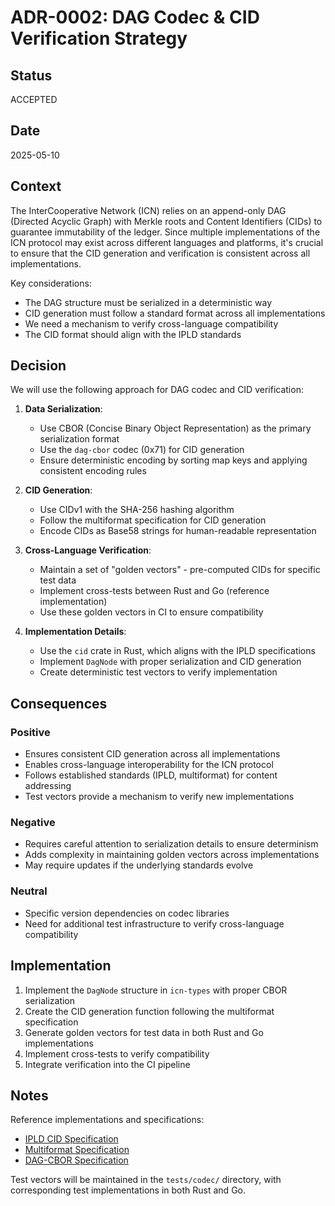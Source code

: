 # ADR-0002: DAG Codec & CID Verification Strategy

## Status

ACCEPTED

## Date

2025-05-10

## Context

The InterCooperative Network (ICN) relies on an append-only DAG (Directed Acyclic Graph) with Merkle roots and Content Identifiers (CIDs) to guarantee immutability of the ledger. Since multiple implementations of the ICN protocol may exist across different languages and platforms, it's crucial to ensure that the CID generation and verification is consistent across all implementations.

Key considerations:
- The DAG structure must be serialized in a deterministic way
- CID generation must follow a standard format across all implementations
- We need a mechanism to verify cross-language compatibility
- The CID format should align with the IPLD standards

## Decision

We will use the following approach for DAG codec and CID verification:

1. **Data Serialization**:
   - Use CBOR (Concise Binary Object Representation) as the primary serialization format
   - Use the `dag-cbor` codec (0x71) for CID generation
   - Ensure deterministic encoding by sorting map keys and applying consistent encoding rules

2. **CID Generation**:
   - Use CIDv1 with the SHA-256 hashing algorithm
   - Follow the multiformat specification for CID generation
   - Encode CIDs as Base58 strings for human-readable representation

3. **Cross-Language Verification**:
   - Maintain a set of "golden vectors" - pre-computed CIDs for specific test data
   - Implement cross-tests between Rust and Go (reference implementation)
   - Use these golden vectors in CI to ensure compatibility

4. **Implementation Details**:
   - Use the `cid` crate in Rust, which aligns with the IPLD specifications
   - Implement `DagNode` with proper serialization and CID generation
   - Create deterministic test vectors to verify implementation

## Consequences

### Positive

- Ensures consistent CID generation across all implementations
- Enables cross-language interoperability for the ICN protocol
- Follows established standards (IPLD, multiformat) for content addressing
- Test vectors provide a mechanism to verify new implementations

### Negative

- Requires careful attention to serialization details to ensure determinism
- Adds complexity in maintaining golden vectors across implementations
- May require updates if the underlying standards evolve

### Neutral

- Specific version dependencies on codec libraries
- Need for additional test infrastructure to verify cross-language compatibility

## Implementation

1. Implement the `DagNode` structure in `icn-types` with proper CBOR serialization
2. Create the CID generation function following the multiformat specification
3. Generate golden vectors for test data in both Rust and Go implementations
4. Implement cross-tests to verify compatibility
5. Integrate verification into the CI pipeline

## Notes

Reference implementations and specifications:
- [IPLD CID Specification](https://github.com/multiformats/cid)
- [Multiformat Specification](https://github.com/multiformats/multiformat)
- [DAG-CBOR Specification](https://github.com/ipld/specs/blob/master/block-layer/codecs/dag-cbor.md)

Test vectors will be maintained in the `tests/codec/` directory, with corresponding test implementations in both Rust and Go. 